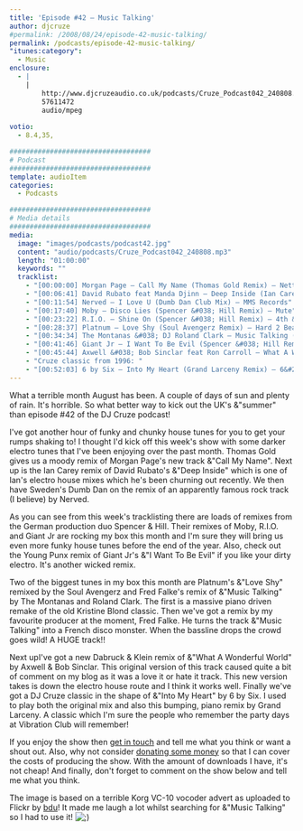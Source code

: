 ```yaml
---
title: 'Episode #42 – Music Talking'
author: djcruze
#permalink: /2008/08/24/episode-42-music-talking/
permalink: /podcasts/episode-42-music-talking/
"itunes:category":
  - Music
enclosure:
  - |
    |
        http://www.djcruzeaudio.co.uk/podcasts/Cruze_Podcast042_240808.mp3
        57611472
        audio/mpeg
        
votio:
  - 8.4,35,

###################################
# Podcast
###################################
template: audioItem
categories:
  - Podcasts

###################################
# Media details
###################################
media:
  image: "images/podcasts/podcast42.jpg"
  content: "audio/podcasts/Cruze_Podcast042_240808.mp3"
  length: "01:00:00"
  keywords: ""
  tracklist:
    - "[00:00:00] Morgan Page – Call My Name (Thomas Gold Remix) – Nettwerk"
    - "[00:06:41] David Rubato feat Manda Djinn – Deep Inside (Ian Carey Remix) – Gut Recordings"
    - "[00:11:54] Nerved – I Love U (Dumb Dan Club Mix) – MMS Records"
    - "[00:17:40] Moby – Disco Lies (Spencer &#038; Hill Remix) – Mute"
    - "[00:23:22] R.I.O. – Shine On (Spencer &#038; Hill Remix) – 4th &#038; Broadway"
    - "[00:28:37] Platnum – Love Shy (Soul Avengerz Remix) – Hard 2 Beat"
    - "[00:34:34] The Montanas &#038; DJ Roland Clark – Music Talking (Fred Falke Remix) – Strictly"
    - "[00:41:46] Giant Jr – I Want To Be Evil (Spencer &#038; Hill Remix) – White"
    - "[00:45:44] Axwell &#038; Bob Sinclar feat Ron Carroll – What A Wonderful World (Dabruck &#038; Klein Mix) – Defected Records"
    - "Cruze classic from 1996: "
    - "[00:52:03] 6 by Six – Into My Heart (Grand Larceny Remix) – 6&#215;6 Records"
---
```


What a terrible month August has been. A couple of days of sun and plenty of rain. It's horrible. So what better way to kick out the UK's &"summer" than episode #42 of the DJ Cruze podcast!

I've got another hour of funky and chunky house tunes for you to get your rumps shaking to! I thought I'd kick off this week's show with some darker electro tunes that I've been enjoying over the past month. Thomas Gold gives us a moody remix of Morgan Page's new track &"Call My Name". Next up is the Ian Carey remix of David Rubato's &"Deep Inside" which is one of Ian's electro house mixes which he's been churning out recently. We then have Sweden's Dumb Dan on the remix of an apparently famous rock track (I believe) by Nerved.

As you can see from this week's tracklisting there are loads of remixes from the German production duo Spencer &#038; Hill. Their remixes of Moby, R.I.O. and Giant Jr are rocking my box this month and I'm sure they will bring us even more funky house tunes before the end of the year. Also, check out the Young Punx remix of Giant Jr's &"I Want To Be Evil" if you like your dirty electro. It's another wicked remix.

Two of the biggest tunes in my box this month are Platnum's &"Love Shy" remixed by the Soul Avengerz and Fred Falke's remix of &"Music Talking" by The Montanas and Roland Clark. The first is a massive piano driven remake of the old Kristine Blond classic. Then we've got a remix by my favourite producer at the moment, Fred Falke. He turns the track &"Music Talking" into a French disco monster. When the bassline drops the crowd goes wild! A HUGE track!!

Next upI've got a new Dabruck &#038; Klein remix of &"What A Wonderful World" by Axwell &#038; Bob Sinclar. This original version of this track caused quite a bit of comment on my blog as it was a love it or hate it track. This new version takes is down the electro house route and I think it works well. Finally we've got a DJ Cruze classic in the shape of &"Into My Heart" by 6 by Six. I used to play both the original mix and also this bumping, piano remix by Grand Larceny. A classic which I'm sure the people who remember the party days at Vibration Club will remember!

If you enjoy the show then [get in touch][1] and tell me what you think or want a shout out. Also, why not consider [donating some money][2] so that I can cover the costs of producing the show. With the amount of downloads I have, it's not cheap! And finally, don't forget to comment on the show below and tell me what you think.

The image is based on a terrible Korg VC-10 vocoder advert as uploaded to Flickr by [bdu][5]! It made me laugh a lot whilst searching for &"Music Talking" so I had to use it! <img src="http://www.djcruze.co.uk/cms/wp-includes/images/smilies/icon_wink.gif" alt=";)" class="wp-smiley" />

 [1]: /cms/contact/
 [2]: http://www.dreamhost.com/donate.cgi?id=8244
 [3]: http://www.djcruze.co.uk/cms/wp-content/DownloadButton.gif
 [4]: http://www.djcruzeaudio.co.uk/podcasts/Cruze_Podcast042_240808.mp3
 [5]: http://flickr.com/photos/bdu/148574382/